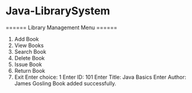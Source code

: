 # Java-LibrarySystem
====== Library Management Menu ======
1. Add Book
2. View Books
3. Search Book
4. Delete Book
5. Issue Book
6. Return Book
0. Exit
Enter choice: 1
Enter ID: 101
Enter Title: Java Basics
Enter Author: James Gosling
Book added successfully.
